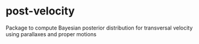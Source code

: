 # post-velocity
Package to compute Bayesian posterior distribution for transversal velocity using parallaxes and proper motions
